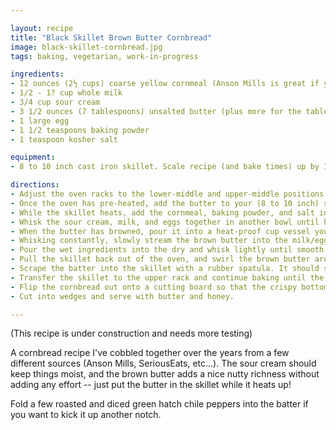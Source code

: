 ```yaml
---

layout: recipe
title: "Black Skillet Brown Butter Cornbread"
image: black-skillet-cornbread.jpg
tags: baking, vegetarian, work-in-progress

ingredients:
- 12 ounces (2½ cups) coarse yellow cornmeal (Anson Mills is great if you can get it)
- 1/2 - 1? cup whole milk
- 3/4 cup sour cream
- 3 1/2 ounces (7 tablespoons) unsalted butter (plus more for the table)
- 1 large egg
- 1 1/2 teaspoons baking powder
- 1 teaspoon kosher salt

equipment:
- 8 to 10 inch cast iron skillet. Scale recipe (and bake times) up by 1.5 to 2x if using a 12-inch skillet.

directions:
- Adjust the oven racks to the lower-middle and upper-middle positions and heat the oven to 425 degrees.
- Once the oven has pre-heated, add the butter to your (8 to 10 inch) skillet, and place in the oven on the lower rack for 10 to 20 minutes until butter has browned and the skillet is hot.
- While the skillet heats, add the cornmeal, baking powder, and salt into a large mixing bowl and whisk to combine.
- Whisk the sour cream, milk, and eggs together in another bowl until homogenous.
- When the butter has browned, pour it into a heat-proof cup vessel you can pour from easily (a pyrex measuring cup for example). Reserve about a tablespoon of the butter in the skillet and return it to the lower rack in the oven.
- Whisking constantly, slowly stream the brown butter into the milk/egg/sour cream mixture.
- Pour the wet ingredients into the dry and whisk lightly until smooth. The batter should be fairly thin.
- Pull the skillet back out of the oven, and swirl the brown butter around to coat the sides of the pan.
- Scrape the batter into the skillet with a rubber spatula. It should sizzle. Immediately place the skillet on the lower oven rack and bake for 15 minutes.
- Transfer the skillet to the upper rack and continue baking until the cornbread is golden brown and a toothpick inserted into the center comes out clean, 5 to 10 minutes longer.
- Flip the cornbread out onto a cutting board so that the crispy bottom is facing up or leave the bread in the skillet for serving.
- Cut into wedges and serve with butter and honey.

---
```


(This recipe is under construction and needs more testing)

A cornbread recipe I've cobbled together over the years from a few different sources (Anson Mills, SeriousEats, etc...). The sour cream should keep things moist, and the brown butter adds a nice nutty richness without adding any effort -- just put the butter in the skillet while it heats up!

Fold a few roasted and diced green hatch chile peppers into the batter if you want to kick it up another notch.
